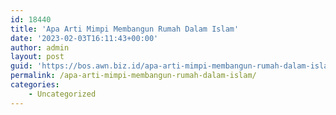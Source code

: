 ```yaml
---
id: 18440
title: 'Apa Arti Mimpi Membangun Rumah Dalam Islam'
date: '2023-02-03T16:11:43+00:00'
author: admin
layout: post
guid: 'https://bos.awn.biz.id/apa-arti-mimpi-membangun-rumah-dalam-islam/'
permalink: /apa-arti-mimpi-membangun-rumah-dalam-islam/
categories:
    - Uncategorized
---
```


